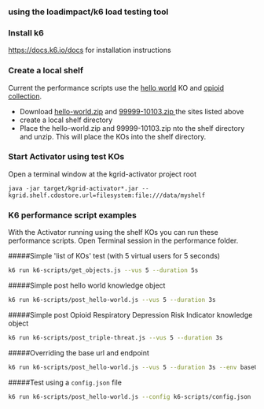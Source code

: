 ### using the loadimpact/k6 load testing tool

### Install k6
 
 https://docs.k6.io/docs for installation instructions
 
### Create a local shelf
Current the performance scripts use the [hello world](https://github.com/kgrid-objects/example-collection) KO and [opioid collection](https://github.com/kgrid-objects/opioid-collection).  

- Download [hello-world.zip](https://github.com/kgrid-objects/example-collection/releases/latest) and [99999-10103.zip ](https://github.com/kgrid-objects/opioid-collection/releases/latest)the sites listed above
- create a local shelf directory
- Place the hello-world.zip and 99999-10103.zip nto the shelf directory and unzip. This will place the KOs into the shelf directory.
 

### Start Activator using test KOs
Open a terminal window at the kgrid-activator project root 
```
java -jar target/kgrid-activator*.jar --kgrid.shelf.cdostore.url=filesystem:file:///data/myshelf

```

### K6 performance script examples
With the Activator running using the shelf KOs you can run these performance scripts.  Open Terminal session in the performance folder.

#####Simple 'list of KOs' test
(with 5 virtual users for 5 seconds)
```bash
k6 run k6-scripts/get_objects.js --vus 5 --duration 5s
```

#####Simple post hello world knowledge object

```bash
k6 run k6-scripts/post_hello-world.js --vus 5 --duration 3s
```

#####Simple post Opioid Respiratory Depression Risk Indicator  knowledge object

```bash
k6 run k6-scripts/post_triple-threat.js --vus 5 --duration 3s
```

#####Overriding the base url and endpoint

```bash
k6 run k6-scripts/post_hello-world.js --vus 5 --duration 3s --env baseUrl=https://kgrid-activator.herokuapp.com --env endpoint=/hello/world/v0.1.0/welcome
```

#####Test using a `config.json` file

```bash
k6 run k6-scripts/post_hello-world.js --config k6-scripts/config.json
```
